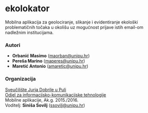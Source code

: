 # ekolokator
Mobilna aplikacija za geolociranje, slikanje i evidentiranje ekološki problematičnih točaka u okolišu uz mogućnost prijave istih email-om nadležnim institucijama.

### Autori
- **Orbanić	Masimo**	  (maorban@unipu.hr)
- **Pereša	Marino**    	(maperes@unipu.hr)
- **Maretić	Antonio** 	(amaretic@unipu.hr)

### Organizacija
[Sveučilište Jurja Dobrile u Puli](http://www.unipu.hr/)   
[Odjel za informacijsko-komunikacijske tehnologije](http://www.unipu.hr/index.php?id=1933)  
Mobilne aplikacije, Ak.g. 2015./2016.  
Voditelj: **Siniša Sovilj** (ssovilj@unipu.hr)

